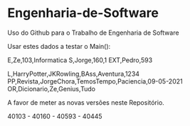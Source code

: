 # Engenharia-de-Software
Uso do Github para o Trabalho de Engenharia de Software

Usar estes dados a testar o Main():

E,Ze,103,Informatica
S,Jorge,160,1
EXT,Pedro,593

L,HarryPotter,JKRowling,BAss,Aventura,1234
PP,Revista,JorgeChora,TemosTempo,Paciencia,09-05-2021
OR,Dicionario,Ze,Genius,Tudo

A favor de meter as novas versões neste Repositório. 



40103 - 40160 - 40593 - 40445
